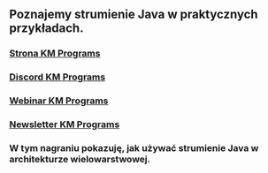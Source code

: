 ## Poznajemy strumienie Java w praktycznych przykładach.

### [Strona KM Programs](https://km-programs.pl/)
### [Discord KM Programs](https://discord.com/invite/a6SXsjjBMx)
### [Webinar KM Programs](https://km-programs.pl/webinar/)
### [Newsletter KM Programs](https://km-programs.pl/newsletter/)

### W tym nagraniu pokazuję, jak używać strumienie Java w architekturze wielowarstwowej.

